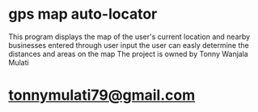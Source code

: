 # gps map auto-locator
This program displays the map of the user's current location and nearby businesses entered through user input
the user can easly determine the distances and areas on the map
The project is owned by Tonny Wanjala Mulati   
# tonnymulati79@gmail.com
